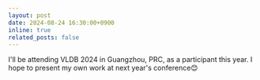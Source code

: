 ```yaml
---
layout: post
date: 2024-08-24 16:30:00+0900
inline: true
related_posts: false
---
```


I'll be attending VLDB 2024 in Guangzhou, PRC, as a participant this year. I hope to present my own work at next year's conference:blush: